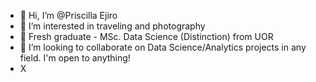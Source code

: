 - 👋 Hi, I’m @Priscilla Ejiro
- 👀 I’m interested in traveling and photography
- 🌱 Fresh graduate - MSc. Data Science (Distinction) from UOR
- 💞️ I’m looking to collaborate on Data Science/Analytics projects in any field. I'm open to anything!
- X

<!---
Pr-E/Pr-E is a ✨ special ✨ repository because its `README.md` (this file) appears on your GitHub profile.
You can click the Preview link to take a look at your changes.
--->
